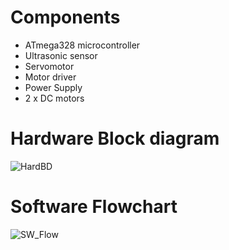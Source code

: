 # Components
* ATmega328 microcontroller
* Ultrasonic sensor
* Servomotor
* Motor driver
* Power Supply
* 2 x DC motors

# Hardware Block diagram
![HardBD](https://user-images.githubusercontent.com/101464288/164589224-fb5eaa66-b409-48b5-8f92-5df24894d468.JPG)

# Software Flowchart
![SW_Flow](https://user-images.githubusercontent.com/101464288/164590956-d1b4e3de-10fb-4ef6-97c7-6f2ba340f00e.JPG)



